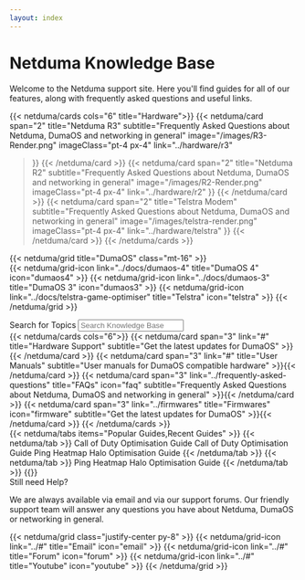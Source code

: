 ```yaml
---
layout: index
---
```


<!-- markdownlint-disable-next-line MD041 -->
<div class="py-16 container mx-auto max-w-screen-sm text-center flex flex-col gap-4">
  <h1 class="text-5xl tracking-wide">Netduma Knowledge Base</h1>
  <div class="text-text-secondary tracking-wide">Welcome to the Netduma support site. Here you'll find guides for all of our features, along with frequently asked questions and useful links.</div>
</div>

{{< netduma/cards cols="6" title="Hardware">}}
  {{< netduma/card
    span="2" 
    title="Netduma R3" 
    subtitle="Frequently Asked Questions about Netduma, DumaOS and networking in general" 
    image="/images/R3-Render.png"
    imageClass="pt-4 px-4"
    link="../hardware/r3"
  >}}
  {{< /netduma/card >}}
  {{< netduma/card
    span="2" 
    title="Netduma R2" 
    subtitle="Frequently Asked Questions about Netduma, DumaOS and networking in general"
    image="/images/R2-Render.png"
    imageClass="pt-4 px-4"
    link="../hardware/r2"
  >}}
  {{< /netduma/card >}}
  {{< netduma/card
    span="2" 
    title="Telstra Modem" 
    subtitle="Frequently Asked Questions about Netduma, DumaOS and networking in general"
    image="/images/telstra-render.png"
    imageClass="pt-4 px-4"
    link="../hardware/telstra"
  >}}
  {{< /netduma/card >}}
{{< /netduma/cards >}}

{{< netduma/grid title="DumaOS" class="mt-16" >}}  
  {{< netduma/grid-icon link="../docs/dumaos-4" title="DumaOS 4" icon="dumaos4" >}}
  {{< netduma/grid-icon link="../docs/dumaos-3" title="DumaOS 3" icon="dumaos3" >}}
  {{< netduma/grid-icon link="../docs/telstra-game-optimiser" title="Telstra" icon="telstra" >}}
{{< /netduma/grid >}}

<div class="text-center flex flex-col items-center gap-4 py-16">
  <label for="search" class="text-2xl font-semibold tracking-wide">Search for Topics</label>
 <input class="max-w-xl w-full rounded-md grow py-2 px-3 shadow-sm focus:outline-none" placeholder="Search Knowledge Base" type="text" name="search"/>
</div>

<div class="flex flex-col-reverse md:flex-row gap-12 py-16">
  <div class="basis-3/5">
    {{< netduma/cards cols="6">}}
      {{< netduma/card span="3" link="#" title="Hardware Support" subtitle="Get the latest updates for DumaOS" >}}{{< /netduma/card >}}
      {{< netduma/card span="3" link="#" title="User Manuals" subtitle="User manuals for DumaOS compatible hardware" >}}{{< /netduma/card >}}
      {{< netduma/card span="3" link="../frequently-asked-questions" title="FAQs" icon="faq" subtitle="Frequently Asked Questions about Netduma, DumaOS and networking in general" >}}{{< /netduma/card >}}
      {{< netduma/card span="3" link="../firmwares" title="Firmwares" icon="firmware" subtitle="Get the latest updates for DumaOS" >}}{{< /netduma/card >}}
    {{< /netduma/cards >}}
  </div>
  <div class="basis-2/5">
    {{< netduma/tabs items="Popular Guides,Recent Guides" >}}
      {{< netduma/tab >}}  
        <a class="my-2 text-text-primary hover:text-primary-main transition-colors no-underline cursor-pointer">Call of Duty Optimisation Guide</a>
        <a class="my-2 text-text-primary hover:text-primary-main transition-colors no-underline cursor-pointer">Call of Duty Optimisation Guide</a>
        <a class="my-2 text-text-primary hover:text-primary-main transition-colors no-underline cursor-pointer">Ping Heatmap</a>
        <a class="my-2 text-text-primary hover:text-primary-main transition-colors no-underline cursor-pointer">Halo Optimisation Guide</a>
      {{< /netduma/tab >}}
      {{< netduma/tab >}}
        <a class="my-2 text-text-primary hover:text-primary-main transition-colors no-underline cursor-pointer">Ping Heatmap</a>
        <a class="my-2 text-text-primary hover:text-primary-main transition-colors no-underline cursor-pointer">Halo Optimisation Guide</a>
      {{< /netduma/tab >}}
    {{</ netduma/tabs >}}
  </div>
</div>

<div class="py-16 container mx-auto max-w-screen-sm text-center">
  <div class="text-2xl font-semibold tracking-wide">Still need Help?</div>
  <p class="text-text-secondary">We are always available via email and via our support forums. Our friendly support team will answer any questions you have about Netduma, DumaOS or networking in general.</p>
    {{< netduma/grid class="justify-center py-8" >}}  
      {{< netduma/grid-icon link="../#" title="Email" icon="email" >}}
      {{< netduma/grid-icon link="../#" title="Forum" icon="forum" >}}
      {{< netduma/grid-icon link="../#" title="Youtube" icon="youtube" >}}
    {{< /netduma/grid >}}  
</div>
